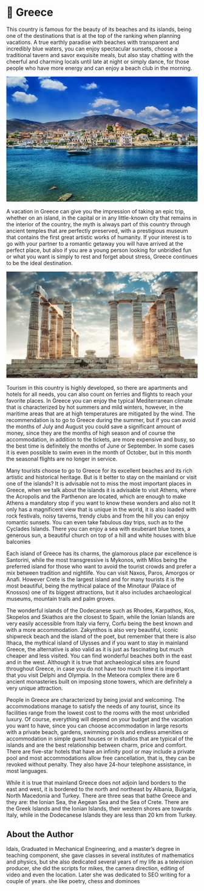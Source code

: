 # 🌊 Greece

This country is famous for the beauty of its beaches and its islands, being one of the destinations that is at the top of the ranking when planning vacations. A true earthly paradise with beaches with transparent and incredibly blue waters, you can enjoy spectacular sunsets, choose a traditional tavern and savor exquisite meals, but also stay chatting with the cheerful and charming locals until late at night or simply dance, for those people who have more energy and can enjoy a beach club in the morning.

![greece](_static/images/greece/greece.jpeg)

A vacation in Greece can give you the impression of taking an epic trip, whether on an island, in the capital or in any little-known city that remains in the interior of the country, the myth is always part of this country through ancient temples that are perfectly preserved, with a prestigious museum that contains the first great artistic works of humanity. If your interest is to go with your partner to a romantic getaway you will have arrived at the perfect place, but also if you are a young person looking for unbridled fun or what you want is simply to rest and forget about stress, Greece continues to be the ideal destination.

![greece](_static/images/greece/greece1.jpeg)

Tourism in this country is highly developed, so there are apartments and hotels for all needs, you can also count on ferries and flights to reach your favorite places. In Greece you can enjoy the typical Mediterranean climate that is characterized by hot summers and mild winters, however, in the maritime areas that are at high temperatures are mitigated by the wind. The recommendation is to go to Greece during the summer, but if you can avoid the months of July and August you could save a significant amount of money, since they are the months of high season and of course the accommodation, in addition to the tickets, are more expensive and busy, so the best time is definitely the months of June or September. In some cases it is even possible to swim even in the month of October, but in this month the seasonal flights are no longer in service.

Many tourists choose to go to Greece for its excellent beaches and its rich artistic and historical heritage. But is it better to stay on the mainland or visit one of the islands? It is advisable not to miss the most important places in Greece, when we talk about the islands it is advisable to visit Athens, where the Acropolis and the Parthenon are located, which are enough to make Athens a mandatory stop if you want to know these wonders and also not It only has a magnificent view that is unique in the world, it is also loaded with rock festivals, noisy taverns, trendy clubs and from the hill you can enjoy romantic sunsets. You can even take fabulous day trips, such as to the Cyclades Islands. There you can enjoy a sea with exuberant blue tones, a generous sun, a beautiful church on top of a hill and white houses with blue balconies

Each island of Greece has its charms, the glamorous place par excellence is Santorini, while the most transgressive is Mykonos, with Milos being the preferred island for those who want to avoid the tourist crowds and prefer a mix between tradition and nightlife. You can visit Naxos, Paros, Amorgos or Anafi. However Crete is the largest island and for many tourists it is the most beautiful, being the mythical palace of the Minotaur (Palace of Knossos) one of its biggest attractions, but it also includes archaeological museums, mountain trails and palm groves.

The wonderful islands of the Dodecanese such as Rhodes, Karpathos, Kos, Skopelos and Skiathos are the closest to Spain, while the Ionian Islands are very easily accessible from Italy via ferry, Corfu being the best known and with a more accommodation. Zakynthos is also very beautiful, iconic shipwreck beach and the island of the poet, but remember that there is also Ithaca, the mythical island of Ulysses and if you want to stay in mainland Greece, the alternative is also valid as it is just as fascinating but much cheaper and less visited. You can find wonderful beaches both in the east and in the west. Although it is true that archaeological sites are found throughout Greece, in case you do not have too much time it is important that you visit Delphi and Olympia. In the Meteora complex there are 6 ancient monasteries built on imposing stone towers, which are definitely a very unique attraction.

People in Greece are characterized by being jovial and welcoming. The accommodations manage to satisfy the needs of any tourist, since its facilities range from the lowest cost to the rooms with the most unbridled luxury. Of course, everything will depend on your budget and the vacation you want to have, since you can choose accommodation in large resorts with a private beach, gardens, swimming pools and endless amenities or accommodation in simple guest houses or in studios that are typical of the islands and are the best relationship between charm, price and comfort.
There are five-star hotels that have an infinity pool or may include a private pool and most accommodations allow free cancellation, that is, they can be revoked without penalty. They also have 24-hour telephone assistance, in most languages.

While it is true that mainland Greece does not adjoin land borders to the east and west, it is bordered to the north and northeast by Albania, Bulgaria, North Macedonia and Turkey. There are three seas that bathe Greece and they are: the Ionian Sea, the Aegean Sea and the Sea of Crete. There are the Greek Islands and the Ionian Islands, their western shores are towards Italy, while in the Dodecanese Islands they are less than 20 km from Turkey.

## About the Author

Idais, Graduated in Mechanical Engineering, and a master’s degree in teaching component, she gave classes in several institutes of mathematics and physics, but she also dedicated several years of my life as a television producer, she did the scripts for mikes, the camera direction, editing of video and even the location. Later she was dedicated to SEO writing for a couple of years. she like poetry, chess and dominoes
